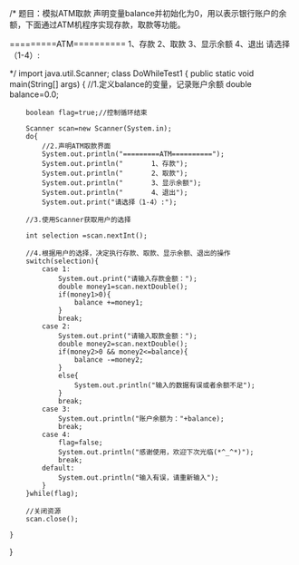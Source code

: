 /*
题目：模拟ATM取款
声明变量balance并初始化为0，用以表示银行账户的余额，下面通过ATM机程序实现存款，取款等功能。

=========ATM==========
          1、存款
          2、取款
          3、显示余额
          4、退出
请选择（1-4）:

*/
import java.util.Scanner;
class DoWhileTest1
{
 	public static void main(String[] args)
	{
		//1.定义balance的变量，记录账户余额
		double balance=0.0;
		
		boolean flag=true;//控制循环结束

		Scanner scan=new Scanner(System.in);
		do{
			//2.声明ATM取款界面
			System.out.println("=========ATM==========");
			System.out.println("       1、存款");
			System.out.println("       2、取款");
			System.out.println("       3、显示余额");
			System.out.println("       4、退出");
			System.out.print("请选择（1-4）:");
		
		//3.使用Scanner获取用户的选择

		int selection =scan.nextInt();

		//4.根据用户的选择，决定执行存款、取款、显示余额、退出的操作
		switch(selection){
			case 1:
				System.out.print("请输入存款金额：");
				double money1=scan.nextDouble();
				if(money1>0){
					balance +=money1;
				}
				break;
			case 2:
				System.out.print("请输入取款金额：");
				double money2=scan.nextDouble();
				if(money2>0 && money2<=balance){
					balance -=money2;
				}
				else{
					System.out.println("输入的数据有误或者余额不足");
				}
				break;
			case 3:
				System.out.println("账户余额为："+balance);
				break;
			case 4:
				flag=false;
				System.out.println("感谢使用，欢迎下次光临(*^_^*)");
				break;
			default:
				System.out.println("输入有误，请重新输入");
			}
		}while(flag);
		
		//关闭资源
		scan.close();
		
	}
}